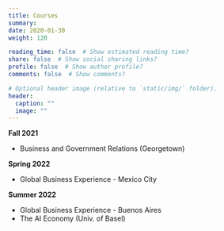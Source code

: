```yaml
---
title: Courses
summary:
date: 2020-01-30
weight: 120

reading_time: false  # Show estimated reading time?
share: false  # Show social sharing links?
profile: false  # Show author profile?
comments: false  # Show comments?

# Optional header image (relative to `static/img/` folder).
header:
  caption: ""
  image: ""
---
```

<!--
**** Fall 2020
-->
**Fall 2021**
* Business and Government Relations (Georgetown)

**Spring 2022**
* Global Business Experience - Mexico City 

**Summer 2022**
* Global Business Experience - Buenos Aires
* The AI Economy (Univ. of Basel)

